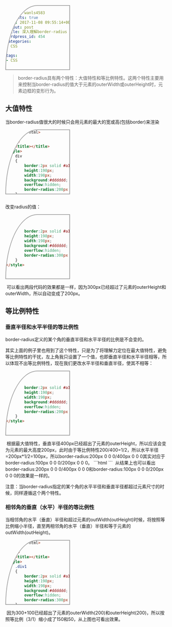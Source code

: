 ```yaml
---
author: wanls4583
comments: true
date: 2017-11-08 09:55:14+00:00
layout: post
title: 深入理解border-radius
wordpress_id: 454
categories:
- CSS

tags:
- CSS

---
```

>border-radius具有两个特性：大值特性和等比例特性。这两个特性主要用来控制当border-radius的值大于元素的outerWidth或outerHeight时，元素边框的变形行为。

## 大值特性

当border-radius值很大的时候只会用元素的最大的宽或高(包括border)来渲染
```html
<!DOCTYPE html>
<html>
<head>
    <title></title>
<style> 
    div
    {
        border:2px solid #a1a1a1;
        height:198px;
        width:198px;
        background:#dddddd;
        overflow:hidden;
        border-radius:200px 0 0 0;
    }
</style>
</head>
<body>
    <div></div>
</body>
</html>
```
<img src="https://wanls4583.github.io/images/posts/CSS/2017-11-08-深入理解border-radius-1.png" alt="" />

改变radius的值：
```html
<style> 
    div
    {
        border:2px solid #a1a1a1;
        height:198px;
        width:198px;
        background:#dddddd;
        overflow:hidden;
        border-radius:300px 0 0 0;
    }
</style>
```
<img src="https://wanls4583.github.io/images/posts/CSS/2017-11-08-深入理解border-radius-2.png" alt="" />
可以看出两段代码的效果都是一样，因为300px已经超过了元素的outerHeight和outerWidth，所以自动变成了200px。

## 等比例特性

### 垂直半径和水平半径的等比例性

border-radius定义的某个角的垂直半径和水平半径的比例是不会变的。

其实上面的例子里也用到了这个特性，只是为了将理解力定位在最大值特性，避免等比例特性的干扰，左上角我只设置了一个值，也即垂直半径和水平半径相等，所以体现不出等比例特性，现在我们更改水平半径和垂直半径，使其不相等：
```html
<style> 
    div
    {
        border:2px solid #a1a1a1;
        height:198px;
        width:198px;
        background:#dddddd;
        overflow:hidden;
        border-radius:200px 0 0 0/400px 0 0 0;
    }
</style>
```
<img src="https://wanls4583.github.io/images/posts/CSS/2017-11-08-深入理解border-radius-3.png" alt="" />
根据最大值特性，垂直半径400px已经超出了元素的outerHeight，所以应该会变为元素的最大高度200px，此时由于等比例特性200/400=1/2，所以水平半径=200px*1/2=100px，所以border-radius:200px 0 0 0/400px 0 0 0其实对应于border-radius:100px 0 0 0/200px 0 0 0。
```html
<style> 
    div
    {
        border:2px solid #a1a1a1;
        height:198px;
        width:198px;
        background:#dddddd;
        overflow:hidden;
        border-radius:100px 0 0 0/200px 0 0 0;
    }
</style>
```
<img src="https://wanls4583.github.io/images/posts/CSS/2017-11-08-深入理解border-radius-4.png" alt="" />
从结果上也可以看出border-radius:200px 0 0 0/400px 0 0 0和border-radius:100px 0 0 0/200px 0 0 0的效果是一样的。

注意：当border-radius指定的某个角的水平半径和垂直半径都超过元素尺寸的时候，同样遵循这个两个特性。

### 相邻角的垂直（水平）半径的等比例性

当相邻角的水平（垂直）半径和超过元素的outWidth(outHeight)时候，将按照等比例缩小半径，直至两相邻角的水平（垂直）半径和等于元素的outWidth(outHeight)。
```html
<!DOCTYPE html>
<html>
<head>
    <title></title>
<style> 
    .div1
    {
        border:2px solid #a1a1a1;
        height:198px;
        width:198px;
        background:#dddddd;
        overflow:hidden;
        border-radius:300px 0 0 100px;
    }
    .div2
    {
        border:2px solid #a1a1a1;
        height:198px;
        width:198px;
        background:#dddddd;
        overflow:hidden;
        border-radius:150px 0 0 50px;
    }
</style>
</head>
<body>
    <div class="div1"></div>
    <div class="div2"></div>
</body>
</html>
```
<img src="https://wanls4583.github.io/images/posts/CSS/2017-11-08-深入理解border-radius-5.png" alt="" />
因为300+100已经超出了元素的outerWidth(200)和outerHeight(200)，所以按照等比例（3/1）缩小成了150和50，从上图也可看出效果。